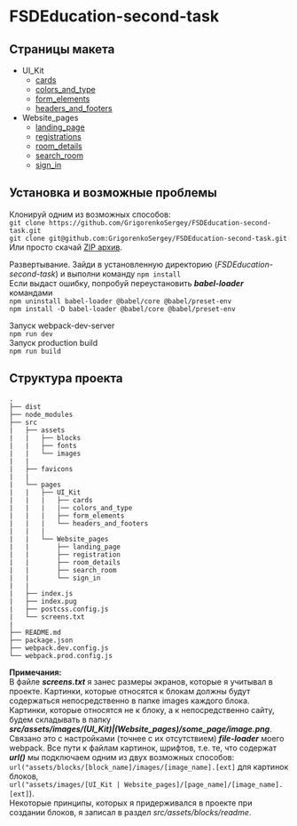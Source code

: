 # FSDEducation-second-task
## Страницы макета
* UI_Kit
  * [cards](https://grigorenkosergey.github.io/Second_Task/cards.html)
  * [colors_and_type](https://grigorenkosergey.github.io/Second_Task/colors_and_type.html)
  * [form_elements](https://grigorenkosergey.github.io/Second_Task/form_elements.html)
  * [headers_and_footers](https://grigorenkosergey.github.io/Second_Task/headers_and_footers.html)
* Website_pages
  * [landing_page](https://grigorenkosergey.github.io/Second_Task/landing_page.html)
  * [registrations](https://grigorenkosergey.github.io/Second_Task/registration.html)
  * [room_details](https://grigorenkosergey.github.io/Second_Task/room_details.html)
  * [search_room](https://grigorenkosergey.github.io/Second_Task/search_room.html)
  * [sign_in](https://grigorenkosergey.github.io/Second_Task/sign_in.html)


## Установка и возможные проблемы
Клонируй одним из возможных способов:  
`git clone https://github.com/GrigorenkoSergey/FSDEducation-second-task.git`  
`git clone git@github.com:GrigorenkoSergey/FSDEducation-second-task.git`  
Или просто скачай [ZIP архив](`https://github.com/GrigorenkoSergey/FSDEducation-second-task/archive/master.zip`).

Развертывание. Зайди в установленную директорию (*FSDEducation-second-task*) и выполни команду
`npm install`  
Если выдаст ошибку, попробуй переустановить ***babel-loader*** командами  
`npm uninstall babel-loader @babel/core @babel/preset-env`  
`npm install -D babel-loader @babel/core @babel/preset-env`

Запуск webpack-dev-server  
`npm run dev`  
Запуск production build  
`npm run build`

## Структура проекта
```
.
├── dist
├── node_modules
├── src
|   ├── assets
|   |   ├── blocks
|   |   ├── fonts
|   |   └── images
|   |
|   ├── favicons
|   |
|   └── pages
|   |   ├── UI_Kit
|   |   |   ├── cards
|   |   |   |── colors_and_type
|   |   |   ├── form_elements
|   |   |   └── headers_and_footers
|   |   | 
|   |   └── Website_pages
|   |       ├── landing_page
|   |       ├── registration
|   |       ├── room_details
|   |       ├── search_room
|   |       └── sign_in
|   |
|   ├── index.js
|   ├── index.pug
|   ├── postcss.config.js
|   └── screens.txt
|   
├── README.md
├── package.json
├── webpack.dev.config.js
└── webpack.prod.config.js
```
**Примечания:**  
В файле ***screens.txt*** я занес размеры экранов, которые я учитывал в проекте.
Картинки, которые относятся к блокам должны будут содержаться непосредственно в папке images
каждого блока.  
Картинки, которые относятся не к блоку, а к непосредственно сайту, будем складывать в 
папку  
***src/assets/images/(UI_Kit)|(Website_pages)/some_page/image.png***.  
Связано это с настройками (точнее с их отсутствием) ***file-loader*** моего webpack.
Все пути к файлам картинок, шрифтов, т.е. те, что содержат ***url()*** мы подключаем одним из двух 
возможных способов:  
`url("assets/blocks/[block_name]/images/[image_name].[ext]` для картинок блоков,  
`url("assets/images/[UI_Kit | Website_pages]/[page_name]/[image_name].[ext]`).  
Некоторые принципы, которых я придерживался в проекте при создании блоков, я записал в раздел *src/assets/blocks/readme*.